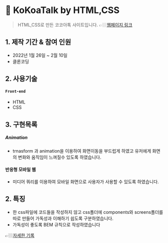 # :pushpin: KoKoaTalk by HTML,CSS
> HTML,CSS로 만든 코코아톡 사이트입니다. 
> 👉🏼[웹페이지 링크](https://wlals2997.github.io/kokoatalk-clone/)

## 1. 제작 기간 & 참여 인원
- 2022년 1월 26일 ~ 2월 10일
- 클론코딩

## 2. 사용기술
#### `Front-end`
- HTML
- CSS

## 3. 구현목록
##### Animation
* trnasform 과 animation을 이용하여 화면이동을 부드럽게 하였고 유저에게 화면의 변화와 움직임이 느껴질수 있도록 하였습니다.

#### 반응형 모바일 웹
- 미디어 쿼리를 이용하여 모바일 화면으로 사용자가 사용할 수 있도록 하였습니다.

## 2. 특징
- 한 css파일에 코드들을 작성하지 않고 css폴더에 components와 screens폴더를 따로 만들어 가독성과 이해하기 쉽도록 구분하였습니다.
- 가독성이 좋도록 BEM 규칙으로 작성하였습니다

👉🏼[자세한 기록](https://pointed-parsley-08d.notion.site/8bb0f9feca964401a91a04758726a8c4)

